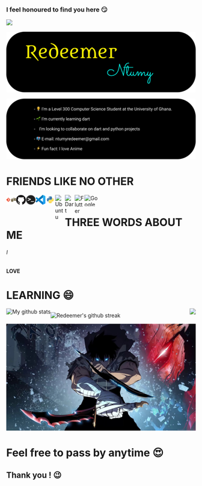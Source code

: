 ### I feel honoured to find you here :smirk:

![](https://komarev.com/ghpvc/?username=RedeemerNtumy&style=plastic&label=PROFILE+VIEWS)

![alt text](name.png)

![alt text](things.png)



# FRIENDS LIKE NO OTHER

<div style="margin-top:10px">

<img align="left" alt="Git" width="26px" src="https://raw.githubusercontent.com/github/explore/80688e429a7d4ef2fca1e82350fe8e3517d3494d/topics/git/git.png" />
<img align="left" alt="GitHub" width="26px" src="https://raw.githubusercontent.com/github/explore/78df643247d429f6cc873026c0622819ad797942/topics/github/github.png" />
<img align="left" alt="Terminal" width="26px" src="https://raw.githubusercontent.com/github/explore/80688e429a7d4ef2fca1e82350fe8e3517d3494d/topics/terminal/terminal.png" />


<img align="left" alt="Visual Studio Code" width="26px" src="https://raw.githubusercontent.com/github/explore/80688e429a7d4ef2fca1e82350fe8e3517d3494d/topics/visual-studio-code/visual-studio-code.png" />

<img align="left" alt="Python" width="26px" src="https://raw.githubusercontent.com/github/explore/80688e429a7d4ef2fca1e82350fe8e3517d3494d/topics/python/python.png" />
 
<img align="left" alt="Ubuntu" width="26px" src="https://logos-download.com/wp-content/uploads/2016/02/Ubuntu.png" />
<img align="left" alt="Dart" width="26px" src="https://upload.wikimedia.org/wikipedia/commons/7/7e/Dart-logo.png" />
<img align="left" alt="Flutter" width="26px" src="https://www.kindpng.com/picc/m/355-3557482_flutter-logo-png-transparent-png.png" />
<img align="left" alt="Google" width="35px" height="30px" src="https://s3.amazonaws.com/media.expresswriters.com/wp-content/uploads/2015/09/03015924/google-new-logo.jpg" />


<br>

 # THREE WORDS ABOUT ME
 ###### I
 #### LOVE 
 # LEARNING :smile:


<a href="https://github.com/RedeemerNtumy/github-readme-stats">
  <img align="left" src="https://github-readme-stats.vercel.app/api?username=RedeemerNtumy&show_icons=true&include_all_commits=true&theme=radical" alt="My github stats" />
</a>

<a href="https://github.com/RedeemerNtumy/github-readme-stats">
<img align="right" src="https://github-readme-stats.vercel.app/api/top-langs/?username=RedeemerNtumy&theme=radical" />
</a>

<div style="display: flex; flex-direction: column;">
<img style="margin-top:10px;" align="center" src="https://github-readme-streak-stats.herokuapp.com/?user=RedeemerNtumy&theme=radical&fire=DD2727&ring=DD2727" alt="Redeemer's github streak" />
</div>
 
![alt text](anime.jpg)

# Feel free to pass by anytime :heart_eyes:
## Thank you ! :wink:

